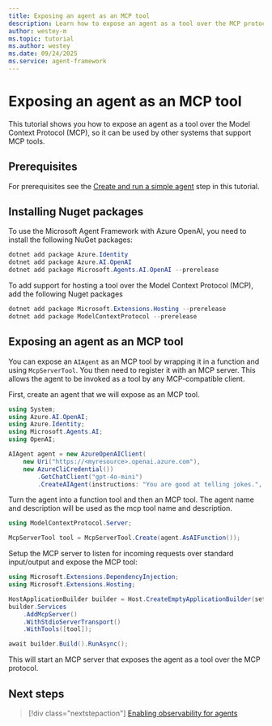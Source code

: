 ```yaml
---
title: Exposing an agent as an MCP tool
description: Learn how to expose an agent as a tool over the MCP protocol
author: westey-m
ms.topic: tutorial
ms.author: westey
ms.date: 09/24/2025
ms.service: agent-framework
---
```


# Exposing an agent as an MCP tool

This tutorial shows you how to expose an agent as a tool over the Model Context Protocol (MCP), so it can be used by other systems that support MCP tools.

## Prerequisites

For prerequisites see the [Create and run a simple agent](./run-agent.md) step in this tutorial.

## Installing Nuget packages

To use the Microsoft Agent Framework with Azure OpenAI, you need to install the following NuGet packages:

```powershell
dotnet add package Azure.Identity
dotnet add package Azure.AI.OpenAI
dotnet add package Microsoft.Agents.AI.OpenAI --prerelease
```

To add support for hosting a tool over the Model Context Protocol (MCP), add the following Nuget packages

```powershell
dotnet add package Microsoft.Extensions.Hosting --prerelease
dotnet add package ModelContextProtocol --prerelease
```

## Exposing an agent as an MCP tool

You can expose an `AIAgent` as an MCP tool by wrapping it in a function and using `McpServerTool`. You then need to register it with an MCP server. This allows the agent to be invoked as a tool by any MCP-compatible client.

First, create an agent that we will expose as an MCP tool.

```csharp
using System;
using Azure.AI.OpenAI;
using Azure.Identity;
using Microsoft.Agents.AI;
using OpenAI;

AIAgent agent = new AzureOpenAIClient(
    new Uri("https://<myresource>.openai.azure.com"),
    new AzureCliCredential())
        .GetChatClient("gpt-4o-mini")
        .CreateAIAgent(instructions: "You are good at telling jokes.", name: "Joker");
```

Turn the agent into a function tool and then an MCP tool. The agent name and description will be used as the mcp tool name and description.

```csharp
using ModelContextProtocol.Server;

McpServerTool tool = McpServerTool.Create(agent.AsAIFunction());
```

Setup the MCP server to listen for incoming requests over standard input/output and expose the MCP tool:

```csharp
using Microsoft.Extensions.DependencyInjection;
using Microsoft.Extensions.Hosting;

HostApplicationBuilder builder = Host.CreateEmptyApplicationBuilder(settings: null);
builder.Services
    .AddMcpServer()
    .WithStdioServerTransport()
    .WithTools([tool]);

await builder.Build().RunAsync();
```

This will start an MCP server that exposes the agent as a tool over the MCP protocol.

## Next steps

> [!div class="nextstepaction"]
> [Enabling observability for agents](./enable-observability.md)
